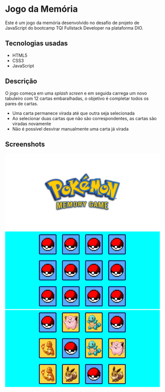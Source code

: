 # Jogo da Memória
Este é um jogo da memória desenvolvido no desafio de projeto de JavaScript do bootcamp TQI Fullstack Developer na plataforma DIO.

## Tecnologias usadas

- HTML5
- CSS3
- JavaScript

## Descrição

O jogo começa em uma _splash screen_ e em seguida carrega um novo tabuleiro com 12 cartas embaralhadas, o objetivo é completar todos os pares de cartas.
- Uma carta permanece virada até que outra seja selecionada
- Ao selecionar duas cartas que não são correspondentes, as cartas são viradas novamente
- Não é possível desvirar manualmente uma carta já virada 

## Screenshots

<img src="/screenshots/1.png" alt="first-screenshot">
<img src="/screenshots/2.png" alt="second-screenshot">
<img src="/screenshots/3.png" alt="third-screenshot">
